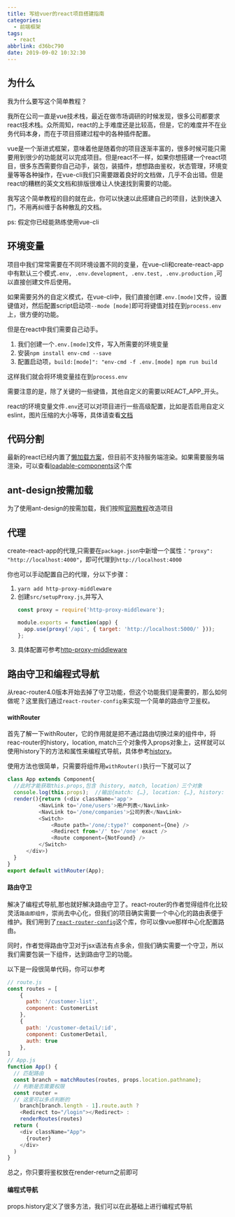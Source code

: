 ```yaml
---
title: 写给vuer的react项目搭建指南
categories:
  - 前端框架
tags:
  - react
abbrlink: d36bc790
date: 2019-09-02 10:32:30
---
```


## 为什么

我为什么要写这个简单教程？

我所在公司一直是vue技术栈，最近在做市场调研的时候发现，很多公司都要求react技术栈。众所周知，react的上手难度还是比较高，但是，它的难度并不在业务代码本身，而在于项目搭建过程中的各种插件配置。

vue是一个渐进式框架，意味着他是随着你的项目逐渐丰富的，很多时候可能只需要用到很少的功能就可以完成项目。但是react不一样，如果你想搭建一个react项目，很多东西需要你自己动手，装包，装插件，想想路由鉴权，状态管理，环境变量等等各种操作，在vue-cli我们只需要跟着良好的文档做，几乎不会出错。但是react的糟糕的英文文档和排版很难让人快速找到需要的功能。

我写这个简单教程的目的就在此，你可以快速以此搭建自己的项目，达到快速入门，不用再纠缠于各种散乱的文档。

ps: 假定你已经能熟练使用vue-cli

## 环境变量

项目中我们常常需要在不同环境设置不同的变量，在vue-cli和create-react-app中有默认三个模式`.env, .env.development, .env.test, .env.production`
,可以直接创建文件后使用。

如果需要另外的自定义模式，在vue-cli中，我们直接创建`.env.[mode]`文件，设置键值对，然后配置script启动项`--mode [mode]`即可将键值对挂在到`process.env`上，很方便的功能。

但是在react中我们需要自己动手。

  1. 我们创建一个`.env.[mode]`文件，写入所需要的环境变量
  2. 安装`npm install env-cmd --save`
  3. 配置启动项，`build:[mode]": "env-cmd -f .env.[mode] npm run build`

这样我们就会将环境变量挂在到`process.env`

需要注意的是，除了关键的一些键值，其他自定义的需要以REACT_APP_开头。

react的环境变量文件`.env`还可以对项目进行一些高级配置，比如是否启用自定义eslint，图片压缩的大小等等，具体请查看[文档](https://create-react-app.dev/docs/advanced-configuration)

## 代码分割

最新的react已经内置了[懒加载方案](https://zh-hans.reactjs.org/docs/code-splitting.html#reactlazy)，但目前不支持服务端渲染。如果需要服务端渲染，可以查看[loadable-components](https://github.com/smooth-code/loadable-components)这个库

## ant-design按需加载

为了使用ant-design的按需加载，我们按照[官网教程](https://ant.design/docs/react/use-with-create-react-app-cn)改造项目

## 代理

create-react-app的代理,只需要在`package.json`中新增一个属性：`"proxy": "http://localhost:4000"`，即可代理到`http://localhost:4000`

你也可以手动配置自己的代理，分以下步骤：

  1. `yarn add http-proxy-middleware`
  2. 创建`src/setupProxy.js`,并写入
      ```javascript
      const proxy = require('http-proxy-middleware');

      module.exports = function(app) {
        app.use(proxy('/api', { target: 'http://localhost:5000/' }));
      };
      ```
  3. 具体配置可参考[http-proxy-middleware](http://npm.taobao.org/package/http-proxy-middleware)

## 路由守卫和编程式导航

从reac-router4.0版本开始去掉了守卫功能，但这个功能我们是需要的，那么如何做呢？这里我们通过`react-router-config`来实现一个简单的路由守卫鉴权。

  #### withRouter

  首先了解一下withRouter，它的作用就是把不通过路由切换过来的组件中，将reac-router的history，location, match三个对象传入props对象上，这样就可以使用history下的方法和属性来编程式导航，具体参考[history](https://reacttraining.com/react-router/web/api/history)。

  使用方法也很简单，只需要将组件用`withRouter()`执行一下就可以了

  ```javascript
  class App extends Component{
    //此时才能获取this.props,包含（history, match, location）三个对象
    console.log(this.props);  //输出{match: {…}, location: {…}, history: {…}, 等}
    render(){return (<div className='app'>
            <NavLink to='/one/users'>用户列表</NavLink>
            <NavLink to='/one/companies'>公司列表</NavLink>
            <Switch>
                <Route path='/one/:type?' component={One} />
                <Redirect from='/' to='/one' exact />
                <Route component={NotFound} />
            </Switch>
        </div>)
    }
  }
  export default withRouter(App);
  ```

  #### 路由守卫

  解决了编程式导航,那也就好解决路由守卫了。react-router的作者觉得组件化比较灵活`路由即组件`，崇尚去中心化，但我们的项目确实需要一个中心化的路由表便于维护。我们用到了[`react-router-config`](https://www.npmjs.com/package/react-router-config)这个库，你可以像vue那样中心化配置路由。
  
  同时，作者觉得路由守卫对于jsx语法有点多余，但我们确实需要一个守卫，所以我们需要包装一下组件，达到路由守卫的功能。

  以下是一段很简单代码，你可以参考
  ```javascript
  // route.js
  const routes = [
      {
        path: '/customer-list',
        component: CustomerList
      },
      {
        path: '/customer-detail/:id',
        component: CustomerDetail,
        auth: true
      },
  ]
  // App.js
  function App() {
    // 匹配路由
    const branch = matchRoutes(routes, props.location.pathname);
    // 判断是否需要权限
    const router = 
    // 这里可以多点判断的
      branch[branch.length - 1].route.auth ? 
      <Redirect to="/login"></Redirect> :
      renderRoutes(routes)
    return (
      <div className="App">
        {router}
      </div>
    )
  }
  ```

  总之，你只要将鉴权放在render-return之前即可

  #### 编程式导航

  props.history定义了很多方法，我们可以在此基础上进行编程式导航

